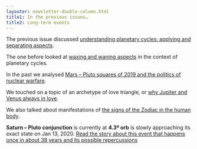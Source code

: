 ```yaml
---
layouter: newsletter-double-column.html
title1: In the previous issues…
title2: Long-term events
---
```


The previous issue discussed [understanding planetary cycles: applying and separating aspects](/newsletters/2019-02-19-astrology-today-issue-005.html).

The one before looked at [waxing and waning aspects](/newsletters/2019-02-12-astrology-today-issue-004.html) in the context of planetary cycles.

In the past we analysed [Mars – Pluto squares of 2019 and the politics of nuclear warfare](/newsletters/2019-02-05-astrology-today-issue-003.html).

We touched on a topic of an archetype of love triangle, or [why Jupiter and Venus always in love](/newsletters/2019-01-29-astrology-today-issue-002.html).

We also talked about manifestations of [the signs of the Zodiac in the human body](/newsletters/2019-01-21-astrology-today-issue-001.html).

<!-- COLUMN -->

**Saturn – Pluto conjunction** is currently at **4.3º orb** is slowly approaching its exact state on Jan 13, 2020. [Read the story about this event that happens once in about 38 years and its possible repercussions](/posts/astrology/event/2018/12/22/saturn-pluto-conjunction-year-2019.html)